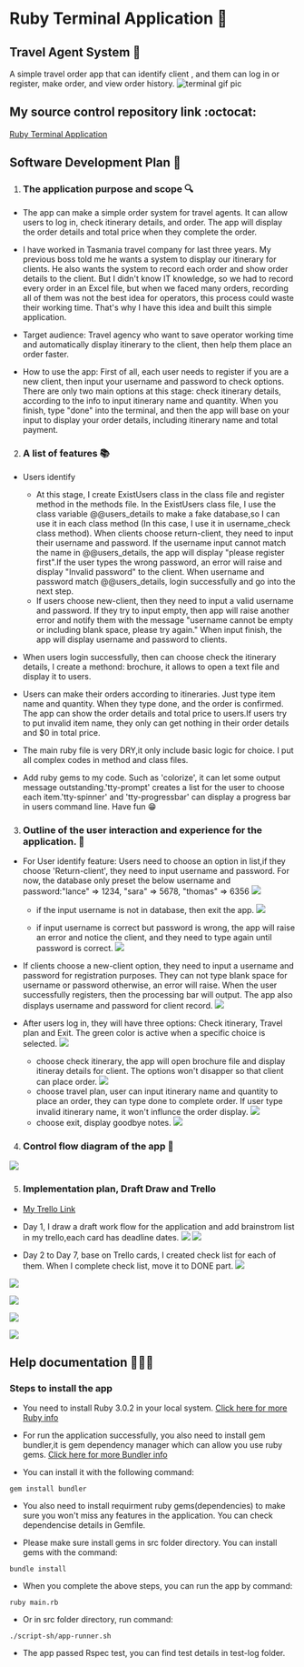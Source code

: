 # Ruby Terminal Application :kiss:
## Travel Agent System :bus:
A simple travel order app that can identify client , and them can log in or register, make order, and view order history.
![terminal gif pic](docs/Terminal-screenshot-for-README/terminal-app-gif.gif)

## My source control repository link :octocat:
<a href="https://github.com/lanceliumeng/Terminal_Application" target="blank">Ruby Terminal Application</a>

## Software Development Plan :pushpin:

1. ### The application purpose and scope :mag:
- The app can make a simple order system for travel agents. It can allow users to log in, check itinerary details, and order. The app will display the order details and total price when they complete the order.
  
- I have worked in Tasmania travel company for last three years. My previous boss told me he wants a system to display our itinerary for clients. He also wants the system to record each order and show order details to the client. But I didn't know IT knowledge, so we had to record every order in an Excel file, but when we faced many orders, recording all of them was not the best idea for operators, this process could waste their working time. That's why I have this idea and built this simple application.
  
- Target audience: Travel agency who want to save operator working time and automatically display itinerary to the client, then help them place an order faster.
  
- How to use the app: First of all, each user needs to register if you are a new client, then input your username and password to check options. There are only two main options at this stage: check itinerary details, according to the info to input itinerary name and quantity. When you finish, type "done" into the terminal, and then the app will base on your input to display your order details, including itinerary name and total payment.

2. ### A list of features :books:
- Users identify
   - At this stage, I create ExistUsers class in the class file and register method in the methods file. In the ExistUsers class file, I use the class variable @@users_details to make a fake database,so I can use it in each class method (In this case, I use it in username_check class method). When clients choose return-client, they need to input their username and password. If the username input cannot match the name in @@users_details, the app will display "please register first".If the user types the wrong password, an error will raise and display "Invalid password" to the client. When username and password match @@users_details, login successfully and go into the next step.     
   - If users choose new-client, then they need to input a valid username and password. If they try to input empty, then app will raise another error and notify them with the message "username cannot be empty or including blank space, please try again." When input finish, the app will display username and password to clients.

- When users login successfully, then can choose check the itinerary details, I create a methond: brochure, it allows to open a text file and display it to users. 
  
- Users can make their orders according to itineraries. Just type item name and quantity. When they type done, and the order is confirmed. The app can show the order details and total price to users.If users try to put invalid item name, they only can get nothing in their order details and $0 in total price.  
  
- The main ruby file is very DRY,it only include basic logic for choice. I put all complex codes in method and class files.
  
- Add ruby gems to my code. Such as 'colorize', it can let some output message outstanding.'tty-prompt' creates a list for the user to choose each item.'tty-spinner' and 'tty-progressbar' can display a progress bar in users command line. Have fun 😁

3. ### Outline of the user interaction and experience for the application. :telescope:
- For User identify feature:
Users need to choose an option in list,if they choose 'Return-client', they need to input username and password. For now, the database only preset the below username and password:"lance" => 1234, "sara" => 5678, "thomas" => 6356
![](docs/Terminal-screenshot-for-README/return-client-01.png)

  - if the input username is not in database, then exit the app.
  ![](docs/Terminal-screenshot-for-README/return-client-02.png)
   
  - if input username is correct but password is wrong, the app will raise an error and notice the client, and they need to type again until password is correct.
   ![](docs/Terminal-screenshot-for-README/return-client-03.png)

- If clients choose a new-client option, they need to input a username and password for registration purposes. They can not type blank space for username or password otherwise, an error will raise. When the user successfully registers, then the processing bar will output. The app also displays username and password for client record.
![](docs/Terminal-screenshot-for-README/new-client-register.png)

- After users log in, they will have three options: Check itinerary, Travel plan and Exit. The green color is active when a specific choice is selected.
![](docs/Terminal-screenshot-for-README/options-after-login.png)
  - choose check itinerary, the app will open brochure file and display itineray details for client. The options won't disapper so that client can place order.
  ![](docs/Terminal-screenshot-for-README/options-check-itinerary.png)
  - choose travel plan, user can input itinerary name and quantity to place an order, they can type done to complete order. If user type invalid itinerary name, it won't influnce the order display.
   ![](docs/Terminal-screenshot-for-README/options-travel-plan.png)
  - choose exit, display goodbye notes.
   ![](docs/Terminal-screenshot-for-README/options-exit.png)

4. ### Control flow diagram of the app :scroll:
![](docs/T1A3-control-flow.png)

5. ### Implementation plan, Draft Draw and Trello
- <a href="https://trello.com/b/Xb3Nh02i/t1a3-terminal-application" target="blank">My Trello Link</a>
- Day 1, I draw a draft work flow for the application and add brainstrom list in my trello,each card has deadline dates. 
![](docs/T1A3-Draft-Draw.jpg)
![](docs/Trello-screenshot-for-README/Trello-01.png)

- Day 2 to Day 7, base on Trello cards, I created check list for each of them. When I complete check list, move it to DONE part. 
![](docs/Trello-screenshot-for-README/Trello-02.png)

![](docs/Trello-screenshot-for-README/Trello-02.png)

![](docs/Trello-screenshot-for-README/Trello-03.png)

![](docs/Trello-screenshot-for-README/Trello-04.png)

![](docs/Trello-screenshot-for-README/Trello-05.png)

## Help documentation :clap::clap::clap:

### Steps to install the app
- You need to install Ruby 3.0.2 in your local system. <a href="https://www.ruby-lang.org/en/downloads/" target="blank">Click here for more Ruby info</a>
  
- For run the application successfully, you also need to install gem bundler,it is gem dependency manager which can allow you use ruby gems. <a href="https://bundler.io/" target="blank">Click here for more Bundler info</a>
  
- You can install it with the following command:
```console
gem install bundler
```
- You also need to install requirment ruby gems(dependencies) to make sure you won't miss any features in the application. You can check dependencise details in Gemfile.
  
- Please make sure install gems in src folder directory. You can install gems with the command:
```console
bundle install
```

- When you complete the above steps, you can run the app by command:
```console
ruby main.rb
```

- Or in src folder directory, run command:
```console
./script-sh/app-runner.sh
```

- The app passed Rspec test, you can find test details in test-log folder.
